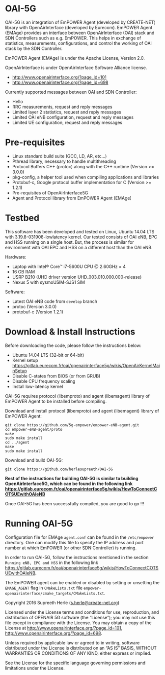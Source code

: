 OAI-5G
========================

OAI-5G is an integration of EmPOWER Agent (developed by CREATE-NET) library with OpenAirInterface (developed by Eurecom). EmPOWER Agent (EMAge) provides an interface between OpenAirInterface (OAI) stack and SDN Controllers such as e.g. EmPOWER. This helps in exchange of statistics, measurements, configurations, and control the working of OAI stack by the SDN Controller.

EmPOWER Agent (EMAge) is under the Apache License, Version 2.0.

OpenAirInterface is under OpenAirInterface Software Alliance license.
 * http://www.openairinterface.org/?page_id=101
 * http://www.openairinterface.org/?page_id=698

Currently supported messages between OAI and SDN Controller:
 * Hello
 * RRC measurements, request and reply messages
 * Limited layer 2 statistics, request and reply messages
 * Limited OAI eNB configuration, request and reply messages
 * Limited UE configuration, request and reply messages

Pre-requisites
==============

 * Linux standard build suite (GCC, LD, AR, etc...)
 * Pthread library, necessary to handle multithreading
 * Protocol Buffers C++ (protoc) along with the C++ runtime (Version >= 3.0.0)
 * pkg-config, a helper tool used when compiling applications and libraries
 * Protobuf-c, Google protocol buffer implementation for C (Version >= 1.2.1)
 * Pre-requisites of OpenAirInterface5G
 * Agent and Protocol library from EmPOWER Agent (EMAge)

Testbed
=======

This software has been developed and tested on Linux, Ubuntu 14.04 LTS with 3.19.8-031908-lowlatency kernel. Our tested consists of OAI eNB, EPC and HSS running on a single host. But, the process is similar for environment with OAI EPC and HSS on a different host than the OAI eNB.

Hardware:
 * Laptop with Intel® Core™ i7-5600U CPU @ 2.60GHz × 4
 * 16 GB RAM
 * USRP B210 (UHD driver version UHD_003.010.000.000-release)
 * Nexus 5 with sysmoUSIM-SJS1 SIM

Software:
 * Latest OAI eNB code from `develop` branch
 * protoc (Version 3.0.0)
 * protobuf-c (Version 1.2.1)

Download & Install Instructions
===============================

Before downloading the code, please follow the instructions below:
 * Ubuntu 14.04 LTS (32-bit or 64-bit)
 * Kernel setup https://gitlab.eurecom.fr/oai/openairinterface5g/wikis/OpenAirKernelMainSetup
 * Disable C-states from BIOS (or from GRUB)
 * Disable CPU frequency scaling
 * Install low-latency kernel

OAI-5G requires protocol (libemproto) and agent (libemagent) library of EmPOWER Agent to be installed before compiling.

Download and install protocol (libemproto) and agent (libemagent) library of EmPOWER Agent:
```
git clone https://github.com/5g-empower/empower-eNB-agent.git
cd empower-eNB-agent/proto
make
sudo make install
cd ../agent
make
sudo make install
```

Download and build OAI-5G:
```
git clone https://github.com/herlesupreeth/OAI-5G
```
**Rest of the instructions for building OAI-5G is similar to building OpenAirInterface5G, which can be found in the following link https://gitlab.eurecom.fr/oai/openairinterface5g/wikis/HowToConnectCOTSUEwithOAIeNB**

Once OAI-5G has been successfully compiled, you are good to go !!!

Running OAI-5G
==============

Configuration file for EMAge `agent.conf` can be found in the `/etc/empower` directory. One can modify this file to specify the IP address and port number at which EmPOWER (or other SDN Controller) is running.

In order to run OAI-5G, follow the instructions mentioned in the section `Running eNB, EPC and HSS` in the following link https://gitlab.eurecom.fr/oai/openairinterface5g/wikis/HowToConnectCOTSUEwithOAIeNB.

The EmPOWER agent can be enabled or disabled by setting or unsetting the `EMAGE_AGENT` flag in `CMakeLists.txt` file `empower-openairinterface/cmake_targets/CMakeLists.txt`.



Copyright 2016 Supreeth Herle (s.herle@create-net.org)

Licensed under the License terms and conditions for use, reproduction, and distribution of OPENAIR 5G software (the “License”); you may not use this file except in compliance with the License. You may obtain a copy of the License at http://www.openairinterface.org/?page_id=101, http://www.openairinterface.org/?page_id=698.

Unless required by applicable law or agreed to in writing, software distributed under the License is distributed on an “AS IS” BASIS, WITHOUT WARRANTIES OR CONDITIONS OF ANY KIND, either express or implied.

See the License for the specific language governing permissions and limitations under the License.
